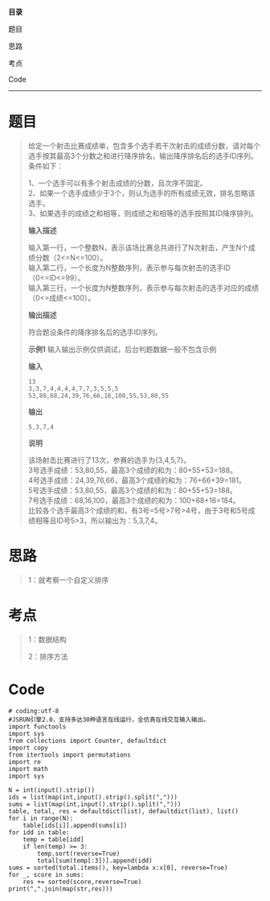 **目录**

题目

思路

考点

Code

* * *

# 题目

> 给定一个射击比赛成绩单，包含多个选手若干次射击的成绩分数，请对每个选手按其最高3个分数之和进行降序排名，输出降序排名后的选手ID序列。条件如下：
>
> 1、一个选手可以有多个射击成绩的分数，且次序不固定。  
>  2、如果一个选手成绩少于3个，则认为选手的所有成绩无效，排名忽略该选手。  
>  3、如果选手的成绩之和相等，则成绩之和相等的选手按照其ID降序排列。
>
> **输入描述**
>
> 输入第一行，一个整数N，表示该场比赛总共进行了N次射击，产生N个成绩分数（2<=N<=100）。  
>  输入第二行，一个长度为N整数序列，表示参与每次射击的选手ID（0<=ID<=99）。  
>  输入第三行，一个长度为N整数序列，表示参与每次射击的选手对应的成绩（0<=成绩<=100）。
>
> **输出描述**
>
> 符合题设条件的降序排名后的选手ID序列。
>
> **示例1** 输入输出示例仅供调试，后台判题数据一般不包含示例
>
> **输入**
>
> `13`  
> `3,3,7,4,4,4,4,7,7,3,5,5,5`  
> `53,80,68,24,39,76,66,16,100,55,53,80,55`
>
> **输出**
>
> `5,3,7,4`
>
> **说明**
>
> 该场射击比赛进行了13次，参赛的选手为{3,4,5,7}。  
>  3号选手成绩：53,80,55，最高3个成绩的和为：80+55+53=188。  
>  4号选手成绩：24,39,76,66，最高3个成绩的和为：76+66+39=181。  
>  5号选手成绩：53,80,55，最高3个成绩的和为：80+55+53=188。  
>  7号选手成绩：68,16,100，最高3个成绩的和为：100+68+16=184。  
>  比较各个选手最高3个成绩的和，有3号=5号>7号>4号，由于3号和5号成绩相等且ID号5>3，所以输出为：5,3,7,4。

# 思路

> 1：就考察一个自定义排序

# 考点

> 1：数据结构
>
> 2：排序方法

# Code

    
    
    # coding:utf-8
    #JSRUN引擎2.0，支持多达30种语言在线运行，全仿真在线交互输入输出。 
    import functools
    import sys
    from collections import Counter, defaultdict
    import copy
    from itertools import permutations
    import re
    import math
    import sys
    
    N = int(input().strip())
    ids = list(map(int,input().strip().split(",")))
    sums = list(map(int,input().strip().split(",")))
    table, total, res = defaultdict(list), defaultdict(list), list()
    for i in range(N):
        table[ids[i]].append(sums[i])
    for idd in table:
        temp = table[idd]
        if len(temp) >= 3:
            temp.sort(reverse=True)
            total[sum(temp[:3])].append(idd)
    sums = sorted(total.items(), key=lambda x:x[0], reverse=True)
    for _, score in sums:
        res += sorted(score,reverse=True)
    print(",".join(map(str,res)))

